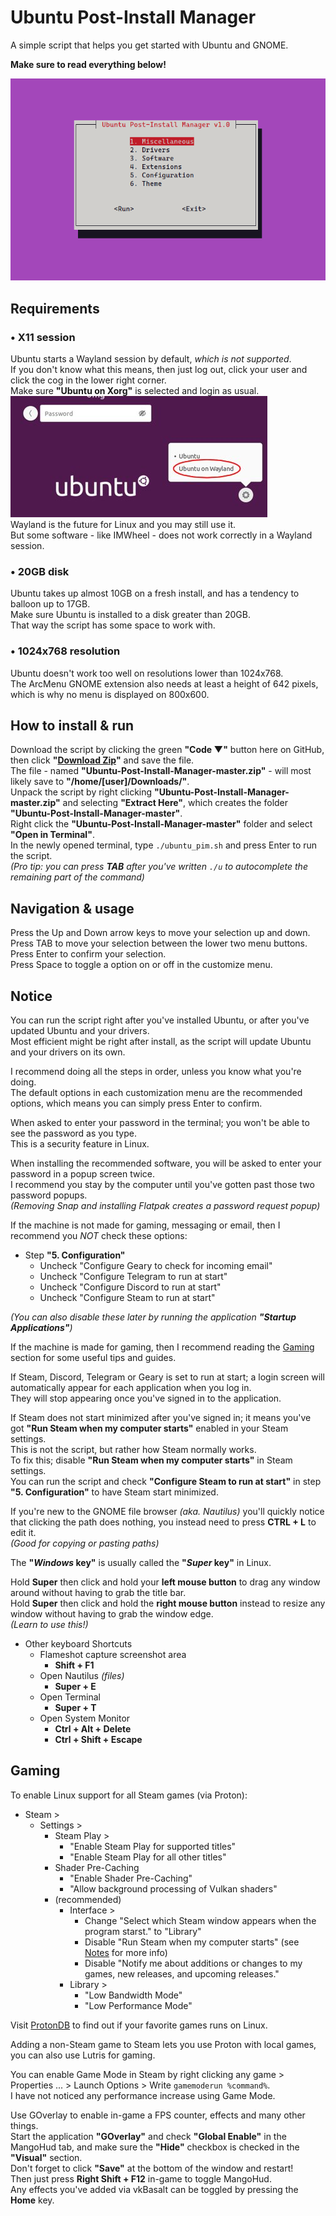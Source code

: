 # Ubuntu Post-Install Manager
A simple script that helps you get started with Ubuntu and GNOME.

**Make sure to read everything below!**

![demo](https://github.com/Hezkore/Ubuntu-Post-Install-Manager/blob/master/extra/demo.png?raw=true)

## Requirements
### • X11 session
Ubuntu starts a Wayland session by default, *which is not supported*.\
If you don't know what this means, then just log out, click your user and click the cog in the lower right corner.\
Make sure **"Ubuntu on Xorg"** is selected and login as usual.\
![xorg](https://github.com/Hezkore/Ubuntu-Post-Install-Manager/blob/master/extra/xorg.jpg?raw=true)\
Wayland is the future for Linux and you may still use it.\
But some software - like IMWheel - does not work correctly in a Wayland session.

### • 20GB disk
Ubuntu takes up almost 10GB on a fresh install, and has a tendency to balloon up to 17GB.\
Make sure Ubuntu is installed to a disk greater than 20GB.\
That way the script has some space to work with.

### • 1024x768 resolution
Ubuntu doesn't work too well on resolutions lower than 1024x768.\
The ArcMenu GNOME extension also needs at least a height of 642 pixels, which is why no menu is displayed on 800x600.

## How to install & run
Download the script by clicking the green **"Code ▼"** button here on GitHub, then click **"[Download Zip](https://github.com/Hezkore/Ubuntu-Post-Install-Manager/archive/refs/heads/master.zip)"** and save the file.\
The file - named **"Ubuntu-Post-Install-Manager-master.zip"** - will most likely save to **"/home/[user]/Downloads/"**.\
Unpack the script by right clicking **"Ubuntu-Post-Install-Manager-master.zip"**  and selecting **"Extract Here"**, which creates the folder **"Ubuntu-Post-Install-Manager-master"**.\
Right click the **"Ubuntu-Post-Install-Manager-master"** folder and select **"Open in Terminal"**.\
In the newly opened terminal, type `./ubuntu_pim.sh` and press Enter to run the script.\
*(Pro tip: you can press **TAB** after you've written `./u` to autocomplete the remaining part of the command)*

## Navigation & usage
Press the Up and Down arrow keys to move your selection up and down.\
Press TAB to move your selection between the lower two menu buttons.\
Press Enter to confirm your selection.\
Press Space to toggle a option on or off in the customize menu.

## Notice
You can run the script right after you've installed Ubuntu, or after you've updated Ubuntu and your drivers.\
Most efficient might be right after install, as the script will update Ubuntu and your drivers on its own.

I recommend doing all the steps in order, unless you know what you're doing.\
The default options in each customization menu are the recommended options, which means you can simply press Enter to confirm.

When asked to enter your password in the terminal; you won't be able to see the password as you type.\
This is a security feature in Linux.

When installing the recommended software, you will be asked to enter your password in a popup screen twice.\
I recommend you stay by the computer until you've gotten past those two password popups.\
*(Removing Snap and installing Flatpak creates a password request popup)*

If the machine is not made for gaming, messaging or email, then I recommend you *NOT* check these options:
* Step **"5. Configuration"**
	* Uncheck "Configure Geary to check for incoming email"
	* Uncheck "Configure Telegram to run at start"
	* Uncheck "Configure Discord to run at start"
	* Uncheck "Configure Steam to run at start"

*(You can also disable these later by running the application **"Startup Applications"**)*

If the machine is made for gaming, then I recommend reading the [Gaming](#gaming) section for some useful tips and guides.

If Steam, Discord, Telegram or Geary is set to run at start; a login screen will automatically appear for each application when you log in.\
They will stop appearing once you've signed in to the application.

If Steam does not start minimized after you've signed in; it means you've got **"Run Steam when my computer starts"** enabled in your Steam settings.\
This is not the script, but rather how Steam normally works.\
To fix this; disable **"Run Steam when my computer starts"** in Steam settings.\
You can run the script and check **"Configure Steam to run at start"** in step **"5. Configuration"** to have Steam start minimized.

If you're new to the GNOME file browser *(aka. Nautilus)* you'll quickly notice that clicking the path does nothing, you instead need to press **CTRL + L** to edit it.\
*(Good for copying or pasting paths)*

The **"*Windows* key"**  is usually called the **"*Super* key"** in Linux.

Hold **Super** then click and hold your **left mouse button** to drag any window around without having to grab the title bar.\
Hold **Super** then click and hold the **right mouse button** instead to resize any window without having to grab the window edge.\
*(Learn to use this!)*

* Other keyboard Shortcuts
	* Flameshot capture screenshot area
		* **Shift + F1**
	* Open Nautilus *(files)*
		* **Super + E**
	* Open Terminal
		* **Super + T**
	* Open System Monitor
		* **Ctrl + Alt + Delete**
		* **Ctrl + Shift + Escape**

## Gaming
To enable Linux support for all Steam games (via Proton):
* Steam >
	* Settings >
		* Steam Play >
			* "Enable Steam Play for supported titles"
			* "Enable Steam Play for all other titles"
		* Shader Pre-Caching
			* "Enable Shader Pre-Caching"
			* "Allow background processing of Vulkan shaders"
		* (recommended)
			* Interface >
				* Change "Select which Steam window appears when the program starst." to "Library"
				* Disable "Run Steam when my computer starts" (see [Notes](#notes) for more info)
				* Disable "Notify me about additions or changes to my games, new releases, and upcoming releases."
			* Library >
				* "Low Bandwidth Mode"
				* "Low Performance Mode"

Visit [ProtonDB](https://www.protondb.com/) to find out if your favorite games runs on Linux.

Adding a non-Steam game to Steam lets you use Proton with local games, you can also use Lutris for gaming.

You can enable Game Mode in Steam by right clicking any game > Properties ... > Launch Options > Write `gamemoderun %command%`.\
I have not noticed any performance increase using Game Mode.

Use GOverlay to enable in-game a FPS counter, effects and many other things.\
Start the application **"GOverlay"** and check **"Global Enable"** in the MangoHud tab, and make sure the **"Hide"** checkbox is checked in the **"Visual"** section.\
Don't forget to click **"Save"** at the bottom of the window and restart!\
Then just press **Right Shift + F12** in-game to toggle MangoHud.\
Any effects you've added via vkBasalt can be toggled by pressing the **Home** key.